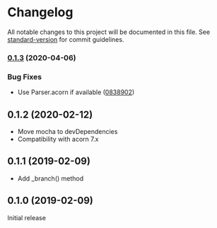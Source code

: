 # Changelog

All notable changes to this project will be documented in this file. See [standard-version](https://github.com/conventional-changelog/standard-version) for commit guidelines.

### [0.1.3](https://github.com/cfware/acorn-private-class-elements/compare/v0.1.2...v0.1.3) (2020-04-06)


### Bug Fixes

* Use Parser.acorn if available ([0838902](https://github.com/cfware/acorn-private-class-elements/commit/08389020cf21c68f814a094d9536c4fa42ae76f1))

## 0.1.2 (2020-02-12)

* Move mocha to devDependencies
* Compatibility with acorn 7.x

## 0.1.1 (2019-02-09)

* Add \_branch() method

## 0.1.0 (2019-02-09)

Initial release
